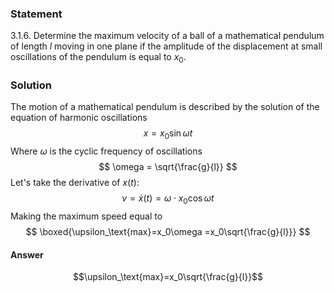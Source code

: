 ###  Statement 

$3.1.6.$ Determine the maximum velocity of a ball of a mathematical pendulum of length $l$ moving in one plane if the amplitude of the displacement at small oscillations of the pendulum is equal to $x_0$. 

### Solution

The motion of a mathematical pendulum is described by the solution of the equation of harmonic oscillations $$ x = x_0\sin\omega t $$ Where $\omega$ is the cyclic frequency of oscillations $$ \omega = \sqrt{\frac{g}{l}} $$ Let's take the derivative of $x(t)$: $$ v = \dot{x}(t) = \omega\cdot x_0\cos\omega t $$ Making the maximum speed equal to $$ \boxed{\upsilon_\text{max}=x_0\omega =x_0\sqrt{\frac{g}{l}}} $$ 

#### Answer

$$\upsilon_\text{max}=x_0\sqrt{\frac{g}{l}}$$ 
